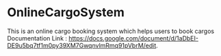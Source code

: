 # OnlineCargoSystem
This is an online cargo booking system which helps users to book cargos 
Documentation Link : https://docs.google.com/document/d/1aDbEI-DE9u5bq7tf1m0py39XM7GwqnvlmRmq91pVbrM/edit.
